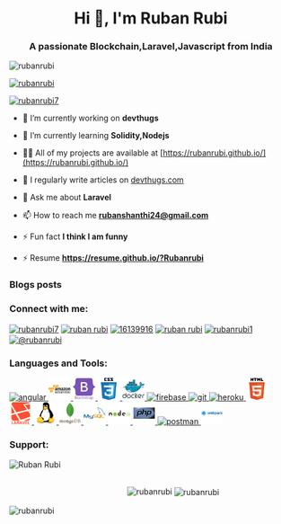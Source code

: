 <h1 align="center">Hi 👋, I'm Ruban Rubi</h1>
<h3 align="center">A passionate Blockchain,Laravel,Javascript from India</h3>

<p align="left"> <img src="https://komarev.com/ghpvc/?username=rubanrubi&label=Profile%20views&color=0e75b6&style=flat" alt="rubanrubi" /> </p>

<p align="left"> <a href="https://github.com/ryo-ma/github-profile-trophy"><img src="https://github-profile-trophy.vercel.app/?username=rubanrubi" alt="rubanrubi" /></a> </p>

<p align="left"> <a href="https://twitter.com/rubanrubi7" target="blank"><img src="https://img.shields.io/twitter/follow/rubanrubi7?logo=twitter&style=for-the-badge" alt="rubanrubi7" /></a> </p>

- 🔭 I’m currently working on **devthugs**

- 🌱 I’m currently learning **Solidity,Nodejs**

- 👨‍💻 All of my projects are available at [https://rubanrubi.github.io/](https://rubanrubi.github.io/)

- 📝 I regularly write articles on [devthugs.com](devthugs.com)

- 💬 Ask me about **Laravel**

- 📫 How to reach me **rubanshanthi24@gmail.com**

- ⚡ Fun fact **I think I am funny**

- ⚡ Resume **https://resume.github.io/?Rubanrubi**

### Blogs posts
<!-- BLOG-POST-LIST:START -->
<!-- BLOG-POST-LIST:END -->

<h3 align="left">Connect with me:</h3>
<p align="left">
<a href="https://twitter.com/rubanrubi7" target="blank"><img align="center" src="https://raw.githubusercontent.com/rahuldkjain/github-profile-readme-generator/master/src/images/icons/Social/twitter.svg" alt="rubanrubi7" height="30" width="40" /></a>
<a href="https://linkedin.com/in/ruban rubi" target="blank"><img align="center" src="https://raw.githubusercontent.com/rahuldkjain/github-profile-readme-generator/master/src/images/icons/Social/linked-in-alt.svg" alt="ruban rubi" height="30" width="40" /></a>
<a href="https://stackoverflow.com/users/16139916" target="blank"><img align="center" src="https://raw.githubusercontent.com/rahuldkjain/github-profile-readme-generator/master/src/images/icons/Social/stack-overflow.svg" alt="16139916" height="30" width="40" /></a>
<a href="https://fb.com/ruban rubi" target="blank"><img align="center" src="https://raw.githubusercontent.com/rahuldkjain/github-profile-readme-generator/master/src/images/icons/Social/facebook.svg" alt="ruban rubi" height="30" width="40" /></a>
<a href="https://instagram.com/rubanrubi1" target="blank"><img align="center" src="https://raw.githubusercontent.com/rahuldkjain/github-profile-readme-generator/master/src/images/icons/Social/instagram.svg" alt="rubanrubi1" height="30" width="40" /></a>
<a href="https://medium.com/@rubanrubi" target="blank"><img align="center" src="https://raw.githubusercontent.com/rahuldkjain/github-profile-readme-generator/master/src/images/icons/Social/medium.svg" alt="@rubanrubi" height="30" width="40" /></a>
</p>

<h3 align="left">Languages and Tools:</h3>
<p align="left"> <a href="https://angular.io" target="_blank"> <img src="https://angular.io/assets/images/logos/angular/angular.svg" alt="angular" width="40" height="40"/> </a> <a href="https://aws.amazon.com" target="_blank"> <img src="https://raw.githubusercontent.com/devicons/devicon/master/icons/amazonwebservices/amazonwebservices-original-wordmark.svg" alt="aws" width="40" height="40"/> </a> <a href="https://getbootstrap.com" target="_blank"> <img src="https://raw.githubusercontent.com/devicons/devicon/master/icons/bootstrap/bootstrap-plain-wordmark.svg" alt="bootstrap" width="40" height="40"/> </a> <a href="https://www.w3schools.com/css/" target="_blank"> <img src="https://raw.githubusercontent.com/devicons/devicon/master/icons/css3/css3-original-wordmark.svg" alt="css3" width="40" height="40"/> </a> <a href="https://www.docker.com/" target="_blank"> <img src="https://raw.githubusercontent.com/devicons/devicon/master/icons/docker/docker-original-wordmark.svg" alt="docker" width="40" height="40"/> </a> <a href="https://firebase.google.com/" target="_blank"> <img src="https://www.vectorlogo.zone/logos/firebase/firebase-icon.svg" alt="firebase" width="40" height="40"/> </a> <a href="https://git-scm.com/" target="_blank"> <img src="https://www.vectorlogo.zone/logos/git-scm/git-scm-icon.svg" alt="git" width="40" height="40"/> </a> <a href="https://heroku.com" target="_blank"> <img src="https://www.vectorlogo.zone/logos/heroku/heroku-icon.svg" alt="heroku" width="40" height="40"/> </a> <a href="https://www.w3.org/html/" target="_blank"> <img src="https://raw.githubusercontent.com/devicons/devicon/master/icons/html5/html5-original-wordmark.svg" alt="html5" width="40" height="40"/> </a> <a href="https://laravel.com/" target="_blank"> <img src="https://raw.githubusercontent.com/devicons/devicon/master/icons/laravel/laravel-plain-wordmark.svg" alt="laravel" width="40" height="40"/> </a> <a href="https://www.linux.org/" target="_blank"> <img src="https://raw.githubusercontent.com/devicons/devicon/master/icons/linux/linux-original.svg" alt="linux" width="40" height="40"/> </a> <a href="https://www.mongodb.com/" target="_blank"> <img src="https://raw.githubusercontent.com/devicons/devicon/master/icons/mongodb/mongodb-original-wordmark.svg" alt="mongodb" width="40" height="40"/> </a> <a href="https://www.mysql.com/" target="_blank"> <img src="https://raw.githubusercontent.com/devicons/devicon/master/icons/mysql/mysql-original-wordmark.svg" alt="mysql" width="40" height="40"/> </a> <a href="https://nodejs.org" target="_blank"> <img src="https://raw.githubusercontent.com/devicons/devicon/master/icons/nodejs/nodejs-original-wordmark.svg" alt="nodejs" width="40" height="40"/> </a> <a href="https://www.php.net" target="_blank"> <img src="https://raw.githubusercontent.com/devicons/devicon/master/icons/php/php-original.svg" alt="php" width="40" height="40"/> </a> <a href="https://postman.com" target="_blank"> <img src="https://www.vectorlogo.zone/logos/getpostman/getpostman-icon.svg" alt="postman" width="40" height="40"/> </a> <a href="https://webpack.js.org" target="_blank"> <img src="https://raw.githubusercontent.com/devicons/devicon/d00d0969292a6569d45b06d3f350f463a0107b0d/icons/webpack/webpack-original-wordmark.svg" alt="webpack" width="40" height="40"/> </a> </p>

<h3 align="left">Support:</h3>
<p><a href="https://www.buymeacoffee.com/Ruban Rubi"> <img align="left" src="https://cdn.buymeacoffee.com/buttons/v2/default-yellow.png" height="50" width="210" alt="Ruban Rubi" /></a></p><br><br>

<p><img align="left" src="https://github-readme-stats.vercel.app/api/top-langs?username=rubanrubi&show_icons=true&locale=en&layout=compact" alt="rubanrubi" /></p>

<p>&nbsp;<img align="center" src="https://github-readme-stats.vercel.app/api?username=rubanrubi&show_icons=true&locale=en" alt="rubanrubi" /></p>

<p><img align="center" src="https://github-readme-streak-stats.herokuapp.com/?user=rubanrubi&" alt="rubanrubi" /></p>
